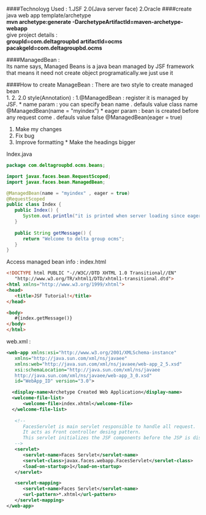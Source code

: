 ####Technoloyg Used : 
	1.JSF 2.0(Java server face) 
	2.Oracle
####create java web app template/archetype <br/>
<b>mvn archetype:generate -DarchetypeArtifactId=maven-archetype-webapp </b><br/>
give project details : <br/>
<b>groupId=com.deltagroupbd </b>
<b>artifactId=ocms </b>
<b>pacakgeId=com.deltagroupbd.ocms </b>

####ManagedBean :  
Its name says, Managed Beans is a java bean managed by JSF framework that means it need not create object programatically.we just use it

####How to create ManageBean : 
There are two style to create managed bean<br/>
1.
2. 2.0 style(Annotation) : 
  1.@ManagedBean : register it is managed by JSF.
    * name param : you can specify bean name . defauls value class name
		 @ManagedBean(name = "myindex")
	* eager param : bean is created before any request come . defauls value false
		 @ManagedBean(eager = true)
1. Make my changes
  1. Fix bug
  2. Improve formatting
    * Make the headings bigger
    
Index.java
```java
package com.deltagroupbd.ocms.beans;

import javax.faces.bean.RequestScoped;
import javax.faces.bean.ManagedBean;

@ManagedBean(name = "myindex" , eager = true)
@RequestScoped
public class Index {
   public Index() {
      System.out.println("it is printed when server loading since eager = true");
   }
	
   public String getMessage() {
      return "Welcome to delta group ocms";
   }
}
```
Access managed bean info : index.html

```html
<!DOCTYPE html PUBLIC "-//W3C//DTD XHTML 1.0 Transitional//EN"
   "http://www.w3.org/TR/xhtml1/DTD/xhtml1-transitional.dtd">
<html xmlns="http://www.w3.org/1999/xhtml">
<head>
   <title>JSF Tutorial!</title>
</head>

<body>
   #{index.getMessage()}
</body>
</html>
```
web.xml : 

```xml
<web-app xmlns:xsi="http://www.w3.org/2001/XMLSchema-instance"
   xmlns="http://java.sun.com/xml/ns/javaee" 
   xmlns:web="http://java.sun.com/xml/ns/javaee/web-app_2_5.xsd"
   xsi:schemaLocation="http://java.sun.com/xml/ns/javaee 
   http://java.sun.com/xml/ns/javaee/web-app_3_0.xsd"
   id="WebApp_ID" version="3.0">

  <display-name>Archetype Created Web Application</display-name>
  <welcome-file-list>
      <welcome-file>index.xhtml</welcome-file>
  </welcome-file-list>
  
   <!-- 
      FacesServlet is main servlet responsible to handle all request. 
      It acts as Front controller desing pattern.
      This servlet initializes the JSF components before the JSP is displayed.
   -->
   <servlet>
      <servlet-name>Faces Servlet</servlet-name>
      <servlet-class>javax.faces.webapp.FacesServlet</servlet-class>
      <load-on-startup>1</load-on-startup>
   </servlet>

   <servlet-mapping>
      <servlet-name>Faces Servlet</servlet-name>
      <url-pattern>*.xhtml</url-pattern>
   </servlet-mapping>
</web-app>
```



